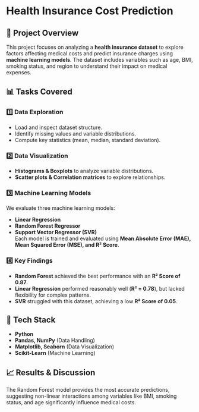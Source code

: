 # Health Insurance Cost Prediction  

## 📌 Project Overview  
This project focuses on analyzing a **health insurance dataset** to explore factors affecting medical costs and predict insurance charges using **machine learning models**. The dataset includes variables such as age, BMI, smoking status, and region to understand their impact on medical expenses.  

## 📊 Tasks Covered  
### **1️⃣ Data Exploration**  
- Load and inspect dataset structure.  
- Identify missing values and variable distributions.  
- Compute key statistics (mean, median, standard deviation).  

### **2️⃣ Data Visualization**  
- **Histograms & Boxplots** to analyze variable distributions.  
- **Scatter plots & Correlation matrices** to explore relationships.  

### **3️⃣ Machine Learning Models**  
We evaluate three machine learning models:  
- **Linear Regression**  
- **Random Forest Regressor**  
- **Support Vector Regressor (SVR)**  
Each model is trained and evaluated using **Mean Absolute Error (MAE), Mean Squared Error (MSE), and R² Score**.  

### **4️⃣ Key Findings**  
- **Random Forest** achieved the best performance with an **R² Score of 0.87**.  
- **Linear Regression** performed reasonably well (**R² = 0.78**), but lacked flexibility for complex patterns.  
- **SVR** struggled with this dataset, achieving a low **R² Score of 0.05**.  

## 🚀 Tech Stack  
- **Python**  
- **Pandas, NumPy** (Data Handling)  
- **Matplotlib, Seaborn** (Data Visualization)  
- **Scikit-Learn** (Machine Learning)  

## 📈 Results & Discussion

The Random Forest model provides the most accurate predictions, suggesting non-linear interactions among variables like BMI, smoking status, and age significantly influence medical costs.



